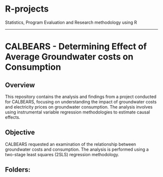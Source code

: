 # R-projects
Statistics, Program Evaluation and Research methodology using R

-------

# CALBEARS - Determining Effect of Average Groundwater costs on Consumption
## Overview
This repository contains the analysis and findings from a project conducted for CALBEARS, focusing on understanding the impact of groundwater costs and electricity prices on groundwater consumption. The analysis involves using instrumental variable regression methodologies to estimate causal effects.
## Objective
CALBEARS requested an examination of the relationship between groundwater costs and consumption. The analysis is performed using a two-stage least squares (2SLS) regression methodology.
## Folders: 
